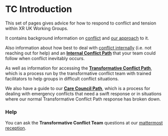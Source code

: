 # TC Introduction

This set of pages gives advice for how to respond to conflict and tension within XR UK Working Groups.

It contains background information on [conflict](what-is-conflict.md) and [our approach](a-transformative-approach.md) to it.

Also information about how best to deal with [conflict internally](internal-conflict-path/) \(i.e. not reaching out for help\) and an [**Internal Conflict Path**](internal-conflict-path/) that your team could follow when conflict inevitably occurs.

As well as information for accessing the [**Transformative Conflict Path**](tranformative-conflict-path/), which is a process run by the transformative conflict team with trained facilitators to help groups in difficult conflict situations.

We also have a guide to our [**Care Council Path**](care-council-path.md), which is a process for dealing with emergency conflicts that need a swift response or in situations where our normal Transformative Conflict Path response has broken down.

### Help

You can ask the **Transformative Conflict Team** questions at our [mattermost reception](https://organise.earth/uk/channels/tcjreception).


